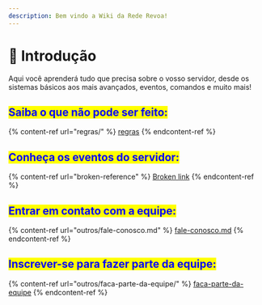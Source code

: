 ```yaml
---
description: Bem vindo a Wiki da Rede Revoa!
---
```


# 📃 Introdução

Aqui você aprenderá tudo que precisa sobre o vosso servidor, desde os sistemas básicos aos mais avançados, eventos, comandos e muito mais!

## <mark style="color:blue;">Saiba o que não pode ser feito:</mark>

{% content-ref url="regras/" %}
[regras](regras/)
{% endcontent-ref %}

## <mark style="color:blue;">Conheça os eventos do servidor:</mark>

{% content-ref url="broken-reference" %}
[Broken link](broken-reference)
{% endcontent-ref %}

## <mark style="color:blue;">Entrar em contato com a equipe:</mark>

{% content-ref url="outros/fale-conosco.md" %}
[fale-conosco.md](outros/fale-conosco.md)
{% endcontent-ref %}

## <mark style="color:blue;">Inscrever-se para fazer parte da equipe:</mark>

{% content-ref url="outros/faca-parte-da-equipe/" %}
[faca-parte-da-equipe](outros/faca-parte-da-equipe/)
{% endcontent-ref %}
